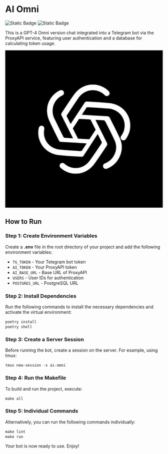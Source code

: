 # AI Omni

![Static Badge](https://img.shields.io/badge/Python-3\.12-blue)
![Static Badge](https://img.shields.io/badge/Telegram_API-7\.4-re)

This is a GPT-4 Omni version chat integrated into a Telegram bot via the ProxyAPI service, featuring user authentication and a database for calculating token usage.

![logo](./assets/logo.jpg)

## How to Run

### Step 1: Create Environment Variables

Create a **.env** file in the root directory of your project and add the following environment variables:

- `TG_TOKEN` - Your Telegram bot token
- `AI_TOKEN` - Your ProxyAPI token
- `AI_BASE_URL` - Base URL of ProxyAPI
- `USERS` - User IDs for authentication
- `POSTGRES_URL` - PostgreSQL URL

### Step 2: Install Dependencies

Run the following commands to install the necessary dependencies and activate the virtual environment:

```
poetry install
poetry shell
```

### Step 3: Create a Server Session

Before running the bot, create a session on the server. For example, using tmux:

```
tmux new-session -s ai-omni
```

### Step 4: Run the Makefile

To build and run the project, execute:

```
make all
```

### Step 5: Individual Commands

Alternatively, you can run the following commands individually:

```
make lint
make run
```

Your bot is now ready to use. Enjoy!



